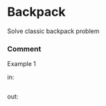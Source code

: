 <!-- ENGLISH -->
# Backpack


Solve classic backpack problem


### Comment


Example 1

in:
```

```
out:
```

```